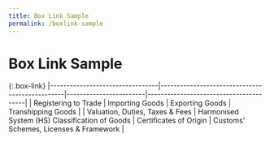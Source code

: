```yaml
---
title: Box Link Sample
permalink: /boxlink-sample
---
```


# Box Link Sample

{:.box-link}
|---------------------------------|------------------------------------------------|------------------------|----------------------------------------|
| Registering to Trade            | Importing Goods                                | Exporting Goods        | Transhipping Goods                     |
| Valuation, Duties, Taxes & Fees | Harmonised System (HS) Classification of Goods | Certificates of Origin | Customs' Schemes, Licenses & Framework |